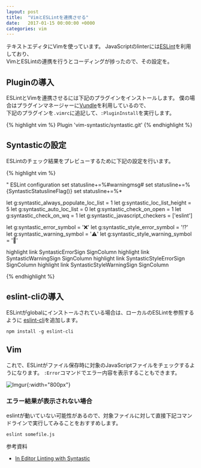 ```yaml
---
layout: post
title:  "VimとESLintを連携させる"
date:   2017-01-15 00:00:00 +0000
categories: vim
---
```


テキストエディタにVimを使っています。 
JavaScriptのlinterには[ESLint](http://eslint.org/)を利用しており、  
VimとESLintの連携を行うとコーディングが捗ったので、その設定を。 

## Pluginの導入

ESLintとVimを連携させるには下記のプラグインをインストールします。 
僕の場合はプラグインマネージャーに[Vundle](https://github.com/VundleVim/Vundle.vim)を利用しているので、  
下記のプラグインを`.vimrc`に追記して、`:PluginInstall`を実行します。 

{% highlight vim %}
Plugin 'vim-syntastic/syntastic.git'
{% endhighlight %}

## Syntasticの設定

ESLintのチェック結果をプレビューするために下記の設定を行います。

{% highlight vim %}

" ESLint configuration
set statusline+=%#warningmsg#
set statusline+=%{SyntasticStatuslineFlag()}
set statusline+=%*

let g:syntastic_always_populate_loc_list = 1
let g:syntastic_loc_list_height = 5
let g:syntastic_auto_loc_list = 0
let g:syntastic_check_on_open = 1
let g:syntastic_check_on_wq = 1
let g:syntastic_javascript_checkers = ['eslint']

let g:syntastic_error_symbol = '❌'
let g:syntastic_style_error_symbol = '⁉️'
let g:syntastic_warning_symbol = '⚠️'
let g:syntastic_style_warning_symbol = '💩'

highlight link SyntasticErrorSign SignColumn
highlight link SyntasticWarningSign SignColumn
highlight link SyntasticStyleErrorSign SignColumn
highlight link SyntasticStyleWarningSign SignColumn

{% endhighlight %}

## eslint-cliの導入

ESLintがglobalにインストールされている場合は、ローカルのESLintを参照するように
[eslint-cli](https://www.npmjs.com/package/eslint-cli)を追加します。

```
npm install -g eslint-cli
```

## Vim

これで、ESLintがファイル保存時に対象のJavaScriptファイルをチェックするようになります。 
`:Error`コマンドでエラー内容を表示することもできます。

![Imgur](http://i.imgur.com/MwK0FUg.png){:width="800px"}

### エラー結果が表示されない場合

eslintが動いていない可能性があるので、対象ファイルに対して直接下記コマンドラインで実行してみることをおすすめします。

```
eslint somefile.js
```


参考資料  

* [In Editor Linting with Syntastic](http://usevim.com/2016/03/07/linting/)


